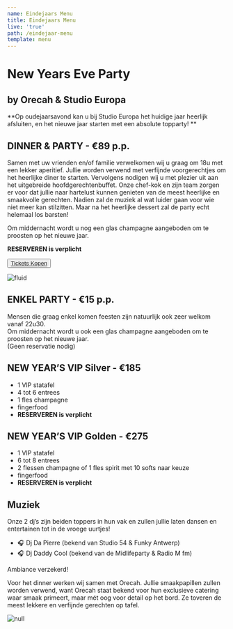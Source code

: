```yaml
---
name: Eindejaars Menu
title: Eindejaars Menu
live: 'true'
path: /eindejaar-menu
template: menu
---
```

# New Years Eve Party

## by Orecah & Studio Europa

**Op oudejaarsavond kan u bij Studio Europa het huidige jaar heerlijk afsluiten, en het nieuwe jaar starten met een absolute topparty! **

## DINNER & PARTY - €89 p.p.

Samen met uw vrienden en/of familie verwelkomen wij u graag om 18u met een lekker aperitief. Jullie worden verwend met verfijnde voorgerechtjes om het heerlijke diner te starten. 
Vervolgens nodigen wij u met plezier uit aan het uitgebreide hoofdgerechtenbuffet. Onze chef-kok en zijn team zorgen er voor dat jullie naar hartelust kunnen genieten van de meest heerlijke en smaakvolle gerechten. 
Nadien zal de muziek al wat luider gaan voor wie niet meer kan stilzitten. Maar na het heerlijke dessert zal de party echt helemaal los barsten!

Om middernacht wordt u nog een glas champagne aangeboden om te proosten op het nieuwe jaar. 

**RESERVEREN is verplicht**

<button class="center"><a href="https://webshop.admisol.be/shop2/company/123476737/shop/5/?xlId=NL">Tickets Kopen</a></button>

![fluid](/assets/img/22-april_gala-avond_dsc2655.jpg)

## ENKEL PARTY - €15 p.p.

Mensen die graag enkel komen feesten zijn natuurlijk ook zeer welkom vanaf 22u30.\
Om middernacht wordt u ook een glas champagne aangeboden om te proosten op het nieuwe jaar.\
(Geen reservatie nodig) 

## NEW YEAR’S VIP Silver  - €185

* 1 VIP statafel
* 4 tot 6 entrees
* 1 fles champagne
* fingerfood
* **RESERVEREN is verplicht**

## NEW YEAR’S VIP Golden  - €275

* 1 VIP statafel
* 6 tot 8 entrees
* 2 flessen champagne of
  1 fles spirit met 10 softs naar keuze
* fingerfood 
* **RESERVEREN is verplicht**

## Muziek

Onze 2 dj’s zijn beiden toppers in hun vak en zullen jullie laten dansen en entertainen tot in de vroege uurtjes! 

* 🎧 Dj Da Pierre (bekend van Studio 54 & Funky Antwerp)
* 🎧 Dj Daddy Cool (bekend van de Midlifeparty & Radio M fm)

Ambiance verzekerd! 

Voor het dinner werken wij samen met Orecah. Jullie smaakpapillen zullen worden verwend, want Orecah staat bekend voor hun exclusieve catering waar smaak primeert, maar mét oog voor detail op het bord. Ze toveren de meest lekkere en verfijnde gerechten op tafel.

![null](/assets/img/41095663_326575874781101_6980372392115699712_n.jpg)
